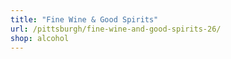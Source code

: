```yaml
---
title: "Fine Wine & Good Spirits"
url: /pittsburgh/fine-wine-and-good-spirits-26/
shop: alcohol
---
```

